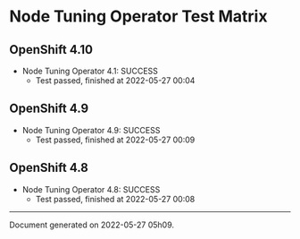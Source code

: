 
Node Tuning Operator Test Matrix
================================

OpenShift 4.10
--------------



* Node Tuning Operator 4.1: SUCCESS
  - Test passed, finished at 2022-05-27 00:04






OpenShift 4.9
-------------



* Node Tuning Operator 4.9: SUCCESS
  - Test passed, finished at 2022-05-27 00:09






OpenShift 4.8
-------------



* Node Tuning Operator 4.8: SUCCESS
  - Test passed, finished at 2022-05-27 00:08






---
Document generated on 2022-05-27 05h09.
